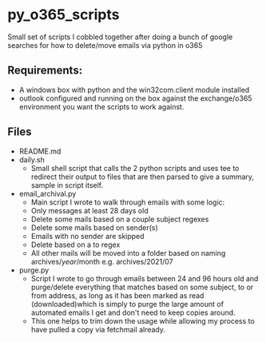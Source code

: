 py_o365_scripts
===============

Small set of scripts I cobbled together after doing a bunch of google searches for how to delete/move emails via python in o365

## Requirements:
* A windows box with python and the win32com.client module installed
* outlook configured and running on the box against the exchange/o365 environment you want the scripts to work against.

## Files

* README.md
* daily.sh
    * Small shell script that calls the 2 python scripts and uses tee to redirect their output to files that are then parsed to give a summary, sample in script itself.
* email_archival.py
    * Main script I wrote to walk through emails with some logic:
    * Only messages at least 28 days old
    * Delete some mails based on a couple subject regexes
    * Delete some mails based on sender(s)
    * Emails with no sender are skipped
    * Delete based on a to regex
    * All other mails will be moved into a folder based on naming archives/$year/$month e.g. archives/2021/07
* purge.py
    * Script I wrote to go through emails between 24 and 96 hours old and purge/delete everything that matches based on some subject, to or from address, as long as it has been marked as read (downloaded)which is simply to purge the large amount of automated emails I get and don't need to keep copies around.
    * This one helps to trim down the usage while allowing my process to have pulled a copy via fetchmail already.

